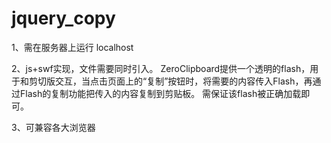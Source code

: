 # jquery_copy

1、需在服务器上运行 localhost

2、js+swf实现，文件需要同时引入。
ZeroClipboard提供一个透明的flash，用于和剪切版交互，当点击页面上的“复制”按钮时，将需要的内容传入Flash，再通过Flash的复制功能把传入的内容复制到剪贴板。
需保证该flash被正确加载即可。

3、可兼容各大浏览器
